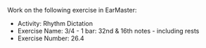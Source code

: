Work on the following exercise in EarMaster:
- Activity: Rhythm Dictation
- Exercise Name: 3/4 - 1 bar: 32nd & 16th notes - including rests
- Exercise Number: 26.4
